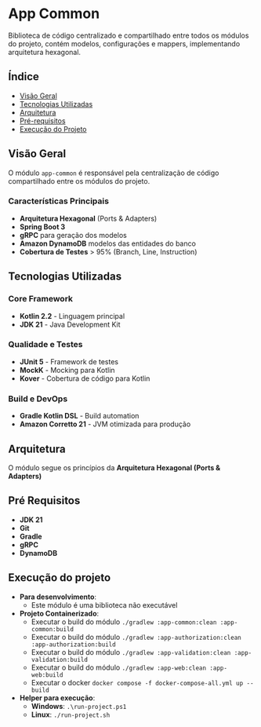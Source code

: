 # App Common

Biblioteca de código centralizado e compartilhado entre todos os módulos do projeto, contém modelos, configurações e mappers, implementando arquitetura hexagonal.

## Índice

- [Visão Geral](#-visão-geral)
- [Tecnologias Utilizadas](#-tecnologias-utilizadas)
- [Arquitetura](#-arquitetura)
- [Pré-requisitos](#-pré-requisitos)
- [Execução do Projeto](#-execução-do-projeto)

## Visão Geral

O módulo `app-common` é responsável pela centralização de código compartilhado entre os módulos do projeto.

### Características Principais

- **Arquitetura Hexagonal** (Ports & Adapters)
- **Spring Boot 3**
- **gRPC** para geração dos modelos
- **Amazon DynamoDB** modelos das entidades do banco
- **Cobertura de Testes** > 95% (Branch, Line, Instruction)

## Tecnologias Utilizadas

### Core Framework
- **Kotlin 2.2** - Linguagem principal
- **JDK 21** - Java Development Kit

### Qualidade e Testes
- **JUnit 5** - Framework de testes
- **MockK** - Mocking para Kotlin
- **Kover** - Cobertura de código para Kotlin

### Build e DevOps
- **Gradle Kotlin DSL** - Build automation
- **Amazon Corretto 21** - JVM otimizada para produção

## Arquitetura

O módulo segue os princípios da **Arquitetura Hexagonal (Ports & Adapters)**

## Pré Requisitos
- **JDK 21**
- **Git**
- **Gradle**
- **gRPC**
- **DynamoDB**

## Execução do projeto
- **Para desenvolvimento**: 
  - Este módulo é uma biblioteca não executável
- **Projeto Containerizado**:
  - Executar o build do módulo `./gradlew :app-common:clean :app-common:build`
  - Executar o build do módulo `./gradlew :app-authorization:clean :app-authorization:build`
  - Executar o build do módulo `./gradlew :app-validation:clean :app-validation:build`
  - Executar o build do módulo `./gradlew :app-web:clean :app-web:build` 
  - Executar o docker `docker compose -f docker-compose-all.yml up --build`
- **Helper para execução**:
    - **Windows**: `.\run-project.ps1`
    - **Linux**: `./run-project.sh` 
